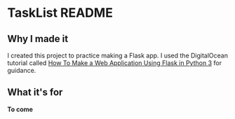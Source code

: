 # TaskList README

## Why I made it

I created this project to practice making a Flask app. I used the DigitalOcean tutorial called
[How To Make a Web Application Using Flask in Python 3](https://www.digitalocean.com/community/tutorials/how-to-make-a-web-application-using-flask-in-python-3) 
for guidance.

## What it's for

**To come**